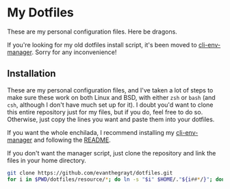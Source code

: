 # My Dotfiles
These are my personal configuration files. Here be dragons.

If you're looking for my old dotfiles install script, it's been moved to
[cli-env-manager](https://github.com/evanthegrayt/cli-env-manager). Sorry for
any inconvenience!

## Installation
These are my personal configuration files, and I've taken a lot of steps to make
sure these work on both Linux and BSD, with either `zsh` or `bash` (and `csh`,
although I don't have much set up for it). I doubt you'd want to clone this
entire repository just for my files, but if you do, feel free to do so.
Otherwise, just copy the lines you want and paste them into your dotfiles.

If you want the whole enchilada, I recommend installing my
[cli-env-manager](https://github.com/evanthegrayt/cli-env-manager) and following
the
[README](https://github.com/evanthegrayt/cli-env-manager/blob/master/README.md).

If you don't want the manager script, just clone the repository and link the
files in your home directory.
```sh
git clone https://github.com/evanthegrayt/dotfiles.git
for i in $PWD/dotfiles/resource/*; do ln -s "$i" $HOME/."${i##*/}"; done
```

